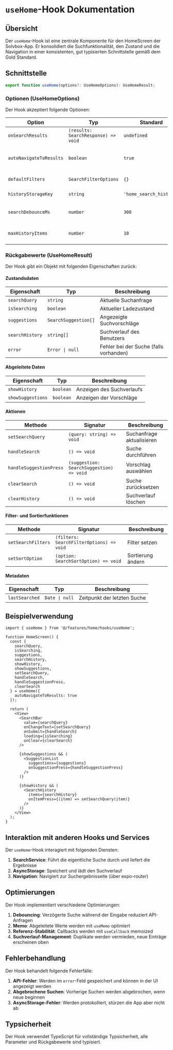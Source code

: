 # `useHome`-Hook Dokumentation

## Übersicht

Der `useHome`-Hook ist eine zentrale Komponente für den HomeScreen der Solvbox-App. Er konsolidiert die Suchfunktionalität, den Zustand und die Navigation in einer konsistenten, gut typisierten Schnittstelle gemäß dem Gold Standard.

## Schnittstelle

```typescript
export function useHome(options?: UseHomeOptions): UseHomeResult;
```

### Optionen (UseHomeOptions)

Der Hook akzeptiert folgende Optionen:

| Option | Typ | Standard | Beschreibung |
|--------|-----|----------|--------------|
| `onSearchResults` | `(results: SearchResponse) => void` | `undefined` | Callback für Suchergebnisse |
| `autoNavigateToResults` | `boolean` | `true` | Flag für automatische Navigation zu Suchergebnissen |
| `defaultFilters` | `SearchFilterOptions` | `{}` | Standardfilter für die Suche |
| `historyStorageKey` | `string` | `'home_search_history'` | Speicherkey für den Suchverlauf |
| `searchDebounceMs` | `number` | `300` | Verzögerung für Sucheingaben in ms |
| `maxHistoryItems` | `number` | `10` | Maximale Anzahl an Elementen im Suchverlauf |

### Rückgabewerte (UseHomeResult)

Der Hook gibt ein Objekt mit folgenden Eigenschaften zurück:

#### Zustandsdaten

| Eigenschaft | Typ | Beschreibung |
|-------------|-----|--------------|
| `searchQuery` | `string` | Aktuelle Suchanfrage |
| `isSearching` | `boolean` | Aktueller Ladezustand |
| `suggestions` | `SearchSuggestion[]` | Angezeigte Suchvorschläge |
| `searchHistory` | `string[]` | Suchverlauf des Benutzers |
| `error` | `Error \| null` | Fehler bei der Suche (falls vorhanden) |

#### Abgeleitete Daten

| Eigenschaft | Typ | Beschreibung |
|-------------|-----|--------------|
| `showHistory` | `boolean` | Anzeigen des Suchverlaufs |
| `showSuggestions` | `boolean` | Anzeigen der Vorschläge |

#### Aktionen

| Methode | Signatur | Beschreibung |
|---------|----------|--------------|
| `setSearchQuery` | `(query: string) => void` | Suchanfrage aktualisieren |
| `handleSearch` | `() => void` | Suche durchführen |
| `handleSuggestionPress` | `(suggestion: SearchSuggestion) => void` | Vorschlag auswählen |
| `clearSearch` | `() => void` | Suche zurücksetzen |
| `clearHistory` | `() => void` | Suchverlauf löschen |

#### Filter- und Sortierfunktionen

| Methode | Signatur | Beschreibung |
|---------|----------|--------------|
| `setSearchFilters` | `(filters: SearchFilterOptions) => void` | Filter setzen |
| `setSortOption` | `(option: SearchSortOption) => void` | Sortierung ändern |

#### Metadaten

| Eigenschaft | Typ | Beschreibung |
|-------------|-----|--------------|
| `lastSearched` | `Date \| null` | Zeitpunkt der letzten Suche |

## Beispielverwendung

```tsx
import { useHome } from '@/features/home/hooks/useHome';

function HomeScreen() {
  const {
    searchQuery,
    isSearching,
    suggestions,
    searchHistory,
    showHistory,
    showSuggestions,
    setSearchQuery,
    handleSearch,
    handleSuggestionPress,
    clearSearch
  } = useHome({
    autoNavigateToResults: true
  });
  
  return (
    <View>
      <SearchBar
        value={searchQuery}
        onChangeText={setSearchQuery}
        onSubmit={handleSearch}
        loading={isSearching}
        onClear={clearSearch}
      />
      
      {showSuggestions && (
        <SuggestionList
          suggestions={suggestions}
          onSuggestionPress={handleSuggestionPress}
        />
      )}
      
      {showHistory && (
        <SearchHistory
          items={searchHistory}
          onItemPress={(item) => setSearchQuery(item)}
        />
      )}
    </View>
  );
}
```

## Interaktion mit anderen Hooks und Services

Der `useHome`-Hook interagiert mit folgenden Diensten:

1. **SearchService**: Führt die eigentliche Suche durch und liefert die Ergebnisse
2. **AsyncStorage**: Speichert und lädt den Suchverlauf
3. **Navigation**: Navigiert zur Suchergebnisseite (über expo-router)

## Optimierungen

Der Hook implementiert verschiedene Optimierungen:

1. **Debouncing**: Verzögerte Suche während der Eingabe reduziert API-Anfragen
2. **Memo**: Abgeleitete Werte werden mit `useMemo` optimiert
3. **Referenz-Stabilität**: Callbacks werden mit `useCallback` memoized
4. **Suchverlauf-Management**: Duplikate werden vermieden, neue Einträge erscheinen oben

## Fehlerbehandlung

Der Hook behandelt folgende Fehlerfälle:

1. **API-Fehler**: Werden im `error`-Feld gespeichert und können in der UI angezeigt werden
2. **Abgebrochene Suchen**: Vorherige Suchen werden abgebrochen, wenn neue beginnen
3. **AsyncStorage-Fehler**: Werden protokolliert, stürzen die App aber nicht ab

## Typsicherheit

Der Hook verwendet TypeScript für vollständige Typsicherheit, alle Parameter und Rückgabewerte sind typisiert. 